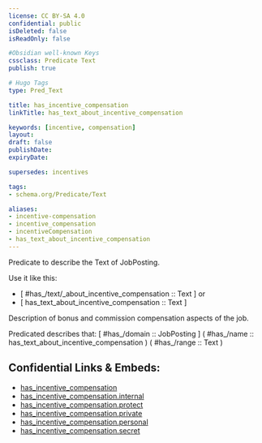 ```yaml
---
license: CC BY-SA 4.0
confidential: public
isDeleted: false
isReadOnly: false

#Obsidian well-known Keys
cssclass: Predicate Text
publish: true

# Hugo Tags
type: Pred_Text

title: has_incentive_compensation
linkTitle: has_text_about_incentive_compensation

keywords: [incentive, compensation]
layout: 
draft: false
publishDate:
expiryDate: 

supersedes: incentives

tags:
- schema.org/Predicate/Text

aliases:
- incentive-compensation
- incentive_compensation
- incentiveCompensation
- has_text_about_incentive_compensation
---
```


Predicate to describe the Text of JobPosting.

Use it like this: 
- [ #has_/text/_about_incentive_compensation :: Text ] or 
- [ has_text_about_incentive_compensation :: Text ] 

Description of bonus and commission compensation aspects of the job.

Predicated describes that: 
[ #has_/domain  :: JobPosting ]
( #has_/name :: has_text_about_incentive_compensation )
( #has_/range :: Text )



## Confidential Links & Embeds: 
- [has_incentive_compensation](../../../../_public/schema.org/Predicate/Texts/has_incentive_compensation.md) 
- [has_incentive_compensation.internal](../../../../_internal/schema.org/Predicate/Texts/has_incentive_compensation.internal.md) 
- [has_incentive_compensation.protect](../../../../_protect/schema.org/Predicate/Texts/has_incentive_compensation.protect.md) 
- [has_incentive_compensation.private](../../../../_private/schema.org/Predicate/Texts/has_incentive_compensation.private.md) 
- [has_incentive_compensation.personal](../../../../_personal/schema.org/Predicate/Texts/has_incentive_compensation.personal.md) 
- [has_incentive_compensation.secret](../../../../_secret/schema.org/Predicate/Texts/has_incentive_compensation.secret.md) 
